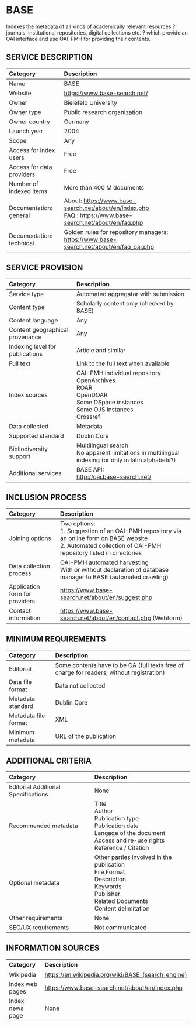 # BASE

Indexes the metadata of all kinds of academically relevant resources ? journals, institutional repositories, digital collections etc. ? which provide an OAI interface and use OAI-PMH for providing their contents.


## SERVICE DESCRIPTION

| Category | Description |
| :- | :- |
| Name | BASE |
| Website | https://www.base-search.net/ |
| Owner | Bielefeld University |
| Owner type | Public research organization |
| Owner country | Germany |
| Launch year | 2004 |
| Scope | Any |
| Access for index users | Free |
| Access for data providers | Free |
| Number of indexed items | More than 400 M documents |
| Documentation: general | About: https://www.base-search.net/about/en/index.php<br>FAQ : https://www.base-search.net/about/en/faq.php |
| Documentation: technical | Golden rules for repository managers: https://www.base-search.net/about/en/faq_oai.php |

## SERVICE PROVISION

| Category | Description |
| :- | :- |
| Service type | Automated aggregator with submission |
| Content type | Scholarly content only (checked by BASE) |
| Content language | Any |
| Content geographical provenance | Any |
| Indexing level for publications | Article and similar |
| Full text | Link to the full text when available |
| Index sources | OAI-PMH individual repository<br>OpenArchives<br>ROAR<br>OpenDOAR<br>Some DSpace instances<br>Some OJS instances<br>Crossref |
| Data collected | Metadata |
| Supported standard | Dublin Core |
| Bibliodiversity support | Multilingual search<br>No apparent limitations in multilingual indexing (or only in latin alphabets?) |
| Additional services | BASE API:<br>http://oai.base-search.net/ |

## INCLUSION PROCESS

| Category | Description |
| :- | :- |
| Joining options | Two options:<br>1. Suggestion of an OAI-PMH repository via an online form on BASE website <br>2. Automated collection of OAI-PMH repository listed in directories |
| Data collection process | OAI-PMH automated harvesting<br>With or without declaration of database manager to BASE (automated crawling) |
| Application form for providers | https://www.base-search.net/about/en/suggest.php  |
| Contact information | https://www.base-search.net/about/en/contact.php (Webform) |

## MINIMUM REQUIREMENTS

| Category | Description |
| :- | :- |
| Editorial | Some contents have to be OA (full texts free of charge for readers, without registration) |
| Data file format | Data not collected |
| Metadata standard | Dublin Core |
| Metadata file format | XML |
| Minimum metadata | URL of the publication |

## ADDITIONAL CRITERIA

| Category | Description |
| :- | :- |
| Editorial Additional Specifications | None |
| Recommended metadata | Title<br>Author<br>Publication type<br>Publication date<br>Langage of the document<br>Access and re-use rights<br>Reference / Citation |
| Optional metadata | Other parties involved in the publication<br>File Format<br>Description<br>Keywords<br>Publisher<br>Related Documents<br>Content delimitation |
| Other requirements | None |
| SEO/UX requirements | Not communicated |

## INFORMATION SOURCES

| Category | Description |
| :- | :- |
| Wikipedia | https://en.wikipedia.org/wiki/BASE_(search_engine)  |
| Index web pages | https://www.base-search.net/about/en/index.php |
| Index news page | None |